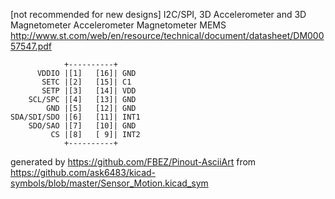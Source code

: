 [not recommended for new designs] I2C/SPI, 3D Accelerometer and 3D Magnetometer
Accelerometer Magnetometer MEMS
http://www.st.com/web/en/resource/technical/document/datasheet/DM00057547.pdf


	            +----------+
	      VDDIO |[1]   [16]| GND
	       SETC |[2]   [15]| C1
	       SETP |[3]   [14]| VDD
	    SCL/SPC |[4]   [13]| GND
	        GND |[5]   [12]| GND
	SDA/SDI/SDO |[6]   [11]| INT1
	    SDO/SAO |[7]   [10]| GND
	         CS |[8]   [ 9]| INT2
	            +----------+


generated by https://github.com/FBEZ/Pinout-AsciiArt from https://github.com/ask6483/kicad-symbols/blob/master/Sensor_Motion.kicad_sym